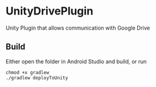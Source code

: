 # UnityDrivePlugin
Unity Plugin that allows communication with Google Drive

## Build 
Either open the folder in Android Studio and build, or run 

```
chmod +x gradlew
./gradlew deployToUnity
```
